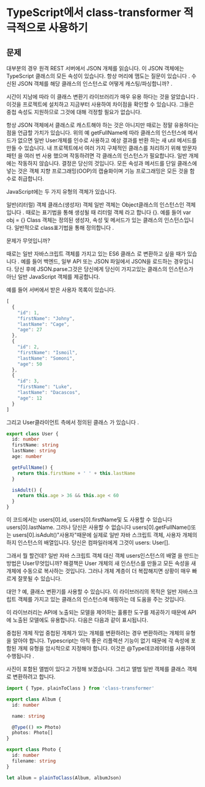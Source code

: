 # TypeScript에서 class-transformer 적극적으로 사용하기

## 문제

대부분의 경우 원격 REST 서버에서 JSON 개체를 읽습니다. 이 JSON 객체에는 TypeScript 클래스의 모든 속성이 있습니다. 항상 머리에 맴도는 질문이 있습니다 . 수신된 JSON 객체를 해당 클래스의 인스턴스로 어떻게 캐스팅/파싱합니까? .

시간이 지남에 따라 이 클래스 변환기 라이브러리가 매우 유용 하다는 것을 알았습니다 . 이것을 프로젝트에 설치하고 지금부터 사용하여 차이점을 확인할 수 있습니다. 그들은 중첩 속성도 지원하므로 그것에 대해 걱정할 필요가 없습니다.

항상 JSON 객체에서 클래스로 캐스트해야 하는 것은 아니지만 때로는 정말 유용하다는 점을 언급할 가치가 있습니다. 위의 예 getFullName에 따라 클래스의 인스턴스에 메서드가 없으면 일반 User개체를 인수로 사용하고 예상 결과를 반환 하는 새 util 메서드를 만들 수 있습니다. 내 프로젝트에서 여러 가지 구체적인 클래스를 처리하기 위해 방문자 패턴 을 여러 번 사용 했으며 작동하려면 각 클래스의 인스턴스가 필요합니다. 일반 개체에는 작동하지 않습니다. 결정은 당신의 것입니다. 모든 속성과 메서드를 단일 클래스에 넣는 것은 객체 지향 프로그래밍(OOP)의 캡슐화이며 기능 프로그래밍은 모든 것을 함수로 취급합니다.


JavaScript에는 두 가지 유형의 객체가 있습니다.

일반(리터럴) 객체
클래스(생성자) 객체
일반 객체는 Object클래스의 인스턴스인 객체입니다 . 때로는 표기법을 통해 생성될 때 리터럴 객체 라고 합니다 {}. 예를 들어 var obj = {} Class 객체는 정의된 생성자, 속성 및 메서드가 있는 클래스의 인스턴스입니다. 일반적으로 class표기법을 통해 정의합니다 .

문제가 무엇입니까?

때로는 일반 자바스크립트 객체를 가지고 있는 ES6 클래스 로 변환하고 싶을 때가 있습니다 . 예를 들어 백엔드, 일부 API 또는 JSON 파일에서 JSON을 로드하는 경우입니다. 당신 후에 JSON.parse그것은 당신에게 당신이 가지고있는 클래스의 인스턴스가 아닌 일반 JavaScript 객체를 제공합니다.

예를 들어 서버에서 받은 사용자 목록이 있습니다.

```typescript
[
  {
    "id": 1,
    "firstName": "Johny",
    "lastName": "Cage",
    "age": 27
  },
  {
    "id": 2,
    "firstName": "Ismoil",
    "lastName": "Somoni",
    "age": 50
  },
  {
    "id": 3,
    "firstName": "Luke",
    "lastName": "Dacascos",
    "age": 12
  }
]
```

그리고 User클라이언트 측에서 정의된 클래스 가 있습니다 .

```typescript
export class User {
  id: number
  firstName: string
  lastName: string
  age: number

  getFullName() {
    return this.firstName + ' ' + this.lastName
  }

  isAdult() {
    return this.age > 36 && this.age < 60
  }
}
```

이 코드에서는 users[0].id, users[0].firstName및 도 사용할 수 있습니다 users[0].lastName. 그러나 당신은 사용할 수 없습니다 users[0].getFullName()또는 users[0].isAdult()"사용자"때문에 실제로 일반 자바 스크립트 객체, 사용자 개체의하지 인스턴스의 배열입니다. 당신은 컴파일러에게 그것이 users: User[].

그래서 뭘 할건데? 일반 자바 스크립트 객체 대신 객체 users인스턴스의 배열 을 만드는 방법은 User무엇입니까? 해결책은 User 개체의 새 인스턴스를 만들고 모든 속성을 새 개체에 수동으로 복사하는 것입니다. 그러나 개체 계층이 더 복잡해지면 상황이 매우 빠르게 잘못될 수 있습니다.

대안 ? 예, 클래스 변환기를 사용할 수 있습니다. 이 라이브러리의 목적은 일반 자바스크립트 객체를 가지고 있는 클래스의 인스턴스에 매핑하는 데 도움을 주는 것입니다.

이 라이브러리는 API에 노출되는 모델을 제어하는 ​​훌륭한 도구를 제공하기 때문에 API에 노출된 모델에도 유용합니다. 다음은 다음과 같이 표시됩니다.


중첩된 개체 작업
중첩된 개체가 있는 개체를 변환하려는 경우 변환하려는 개체의 유형을 알아야 합니다. Typescript는 아직 좋은 리플렉션 기능이 없기 때문에 각 속성에 포함된 개체 유형을 암시적으로 지정해야 합니다. 이것은 @Type데코레이터를 사용하여 수행됩니다 .

사진이 포함된 앨범이 있다고 가정해 보겠습니다. 그리고 앨범 일반 객체를 클래스 객체로 변환하려고 합니다.

```typescript
import { Type, plainToClass } from 'class-transformer'

export class Album {
  id: number

  name: string

  @Type(() => Photo)
  photos: Photo[]
}

export class Photo {
  id: number
  filename: string
}

let album = plainToClass(Album, albumJson)
```

